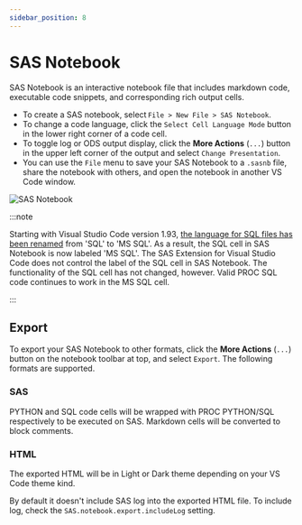 ```yaml
---
sidebar_position: 8
---
```


# SAS Notebook

SAS Notebook is an interactive notebook file that includes markdown code, executable code snippets, and corresponding rich output cells.

- To create a SAS notebook, select `File > New File > SAS Notebook`.
- To change a code language, click the `Select Cell Language Mode` button in the lower right corner of a code cell.
- To toggle log or ODS output display, click the **More Actions** (`...`) button in the upper left corner of the output and select `Change Presentation`.
- You can use the `File` menu to save your SAS Notebook to a `.sasnb` file, share the notebook with others, and open the notebook in another VS Code window.

![SAS Notebook](/images/sasNotebook.png)

:::note

Starting with Visual Studio Code version 1.93, [the language for SQL files has been renamed](https://code.visualstudio.com/updates/v1_93#_renamed-sql-to-ms-sql) from 'SQL' to 'MS SQL'. As a result, the SQL cell in SAS Notebook is now labeled 'MS SQL'. The SAS Extension for Visual Studio Code does not control the label of the SQL cell in SAS Notebook. The functionality of the SQL cell has not changed, however. Valid PROC SQL code continues to work in the MS SQL cell.

:::

## Export

To export your SAS Notebook to other formats, click the **More Actions** (`...`) button on the notebook toolbar at top, and select `Export`. The following formats are supported.

### SAS

PYTHON and SQL code cells will be wrapped with PROC PYTHON/SQL respectively to be executed on SAS. Markdown cells will be converted to block comments.

### HTML

The exported HTML will be in Light or Dark theme depending on your VS Code theme kind.

By default it doesn't include SAS log into the exported HTML file. To include log, check the `SAS.notebook.export.includeLog` setting.

